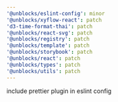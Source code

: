 ```yaml
---
'@unblocks/eslint-config': minor
'@unblocks/xyflow-react': patch
'd3-time-format-thai': patch
'@unblocks/react-svg': patch
'@unblocks/registry': patch
'@unblocks/template': patch
'@unblocks/storybook': patch
'@unblocks/react': patch
'@unblocks/types': patch
'@unblocks/utils': patch
---
```


include prettier plugin in eslint config

